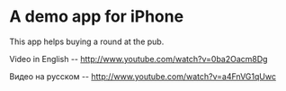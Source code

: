 A demo app for iPhone
=====================

This app helps buying a round at the pub.

Video in English -- http://www.youtube.com/watch?v=0ba2Oacm8Dg

Видео на русском -- http://www.youtube.com/watch?v=a4FnVG1qUwc
